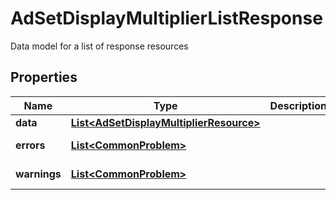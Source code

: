 

# AdSetDisplayMultiplierListResponse

Data model for a list of response resources

## Properties

| Name | Type | Description | Notes |
|------------ | ------------- | ------------- | -------------|
|**data** | [**List&lt;AdSetDisplayMultiplierResource&gt;**](AdSetDisplayMultiplierResource.md) |  |  [optional] |
|**errors** | [**List&lt;CommonProblem&gt;**](CommonProblem.md) |  |  [optional] [readonly] |
|**warnings** | [**List&lt;CommonProblem&gt;**](CommonProblem.md) |  |  [optional] [readonly] |



